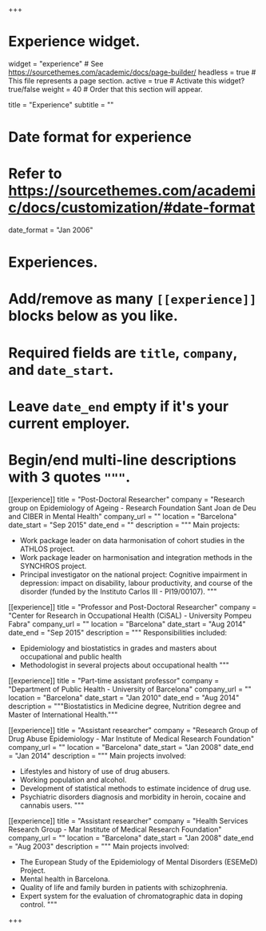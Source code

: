 +++
# Experience widget.
widget = "experience"  # See https://sourcethemes.com/academic/docs/page-builder/
headless = true  # This file represents a page section.
active = true  # Activate this widget? true/false
weight = 40  # Order that this section will appear.

title = "Experience"
subtitle = ""

# Date format for experience
#   Refer to https://sourcethemes.com/academic/docs/customization/#date-format
date_format = "Jan 2006"

# Experiences.
#   Add/remove as many `[[experience]]` blocks below as you like.
#   Required fields are `title`, `company`, and `date_start`.
#   Leave `date_end` empty if it's your current employer.
#   Begin/end multi-line descriptions with 3 quotes `"""`.
[[experience]]
  title = "Post-Doctoral Researcher"
  company = "Research group on Epidemiology of Ageing - Research Foundation Sant Joan de Deu and CIBER in Mental Health"
  company_url = ""
  location = "Barcelona"
  date_start = "Sep 2015"
  date_end = ""
  description = """
  Main projects:
  
  * Work package leader on data harmonisation of cohort studies in the ATHLOS project.
  * Work package leader on harmonisation and integration methods in the SYNCHROS project.
  * Principal investigator on the national project: Cognitive impairment in depression: impact on disability, labour productivity, and course of the disorder (funded by the Instituto Carlos III - PI19/00107).
  """

[[experience]]
  title = "Professor and Post-Doctoral Researcher"
  company = "Center for Research in Occupational Health (CiSAL) - University Pompeu Fabra"
  company_url = ""
  location = "Barcelona"
  date_start = "Aug 2014"
  date_end = "Sep 2015"
  description = """
  Responsibilities included:
  
  * Epidemiology and biostatistics in grades and masters about occupational and public health
  * Methodologist in several projects about occupational health
  """

[[experience]]
  title = "Part-time assistant professor"
  company = "Department of Public Health - University of Barcelona"
  company_url = ""
  location = "Barcelona"
  date_start = "Jan 2010"
  date_end = "Aug 2014"
  description = """Biostatistics in Medicine degree, Nutrition degree and Master of International Health."""

[[experience]]
  title = "Assistant researcher"
  company = "Research Group of Drug Abuse Epidemiology - Mar Institute of Medical Research Foundation"
  company_url = ""
  location = "Barcelona"
  date_start = "Jan 2008"
  date_end = "Jan 2014"
  description = """
  Main projects involved:
  
  * Lifestyles and history of use of drug abusers.
  * Working population and alcohol.
  * Development of statistical methods to estimate incidence of drug use.
  * Psychiatric disorders diagnosis and morbidity in heroin, cocaine and cannabis users.
  """

[[experience]]
  title = "Assistant researcher"
  company = "Health Services Research Group - Mar Institute of Medical Research Foundation"
  company_url = ""
  location = "Barcelona"
  date_start = "Jan 2008"
  date_end = "Aug 2003"
  description = """
  Main projects involved:
  
  * The European Study of the Epidemiology of Mental Disorders (ESEMeD) Project.
  * Mental health in Barcelona.
  * Quality of life and family burden in patients with schizophrenia.
  * Expert system for the evaluation of chromatographic data in doping control.
  """


+++
